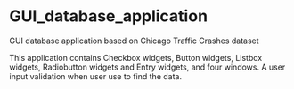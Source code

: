 # GUI_database_application
GUI database application based on Chicago Traffic Crashes dataset

This application contains Checkbox widgets, Button widgets, Listbox widgets, Radiobutton widgets and Entry widgets, and four windows. A user input validation when user use to find the data. 
